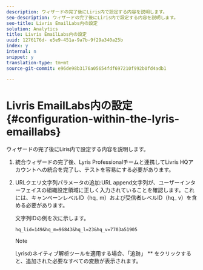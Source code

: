```yaml
---
description: ウィザードの完了後にLiris内で設定する内容を説明します。
seo-description: ウィザードの完了後にLiris内で設定する内容を説明します。
seo-title: Livris EmailLabs内の設定
solution: Analytics
title: Livris EmailLabs内の設定
uuid: 1276176d- e5e9-451a-9a7b-9f29a340a25b
index: y
internal: n
snippet: y
translation-type: tm+mt
source-git-commit: e96de98b3176a05654fdf697210f992b0fd4adb1

---
```



# Livris EmailLabs内の設定{#configuration-within-the-lyris-emaillabs}

ウィザードの完了後にLiris内で設定する内容を説明します。

1. 統合ウィザードの完了後、Lyris Professionalチームと連携してLivris HQアカウントへの統合を完了し、テストを容易にする必要があります。
1. URLクエリ文字列パラメータの追加:URL append文字列が、ユーザーインターフェイスの組織設定領域に正しく入力されていることを確認します。これには、キャンペーンレベルID（hq_ m）および受信者レベルID（hq_ v）を含める必要があります。

   文字列IDの例を次に示します。

   ```
   hq_lid=149&hq_m=96843&hq_l=23&hq_v=7703a51905
   ```

   >[!NOTE]
   >
   >Lyrisのネイティブ解析ツールを適用する場合、「追跡」 ** をクリックすると、追加された必要なすべての変数が表示されます。

